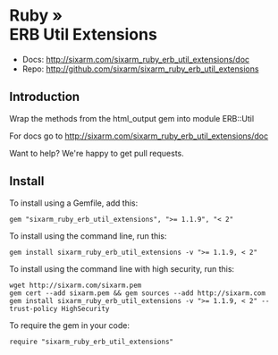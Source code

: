# Ruby » <br> ERB Util Extensions

* Docs: <http://sixarm.com/sixarm_ruby_erb_util_extensions/doc>
* Repo: <http://github.com/sixarm/sixarm_ruby_erb_util_extensions>
<!--HEADER-SHUT-->


## Introduction

Wrap the methods from the html_output gem into module ERB::Util

For docs go to <http://sixarm.com/sixarm_ruby_erb_util_extensions/doc>

Want to help? We're happy to get pull requests.


<!--INSTALL-OPEN-->

## Install

To install using a Gemfile, add this:

    gem "sixarm_ruby_erb_util_extensions", ">= 1.1.9", "< 2"

To install using the command line, run this:

    gem install sixarm_ruby_erb_util_extensions -v ">= 1.1.9, < 2"

To install using the command line with high security, run this:

    wget http://sixarm.com/sixarm.pem
    gem cert --add sixarm.pem && gem sources --add http://sixarm.com
    gem install sixarm_ruby_erb_util_extensions -v ">= 1.1.9, < 2" --trust-policy HighSecurity

To require the gem in your code:

    require "sixarm_ruby_erb_util_extensions"

<!--INSTALL-SHUT-->
